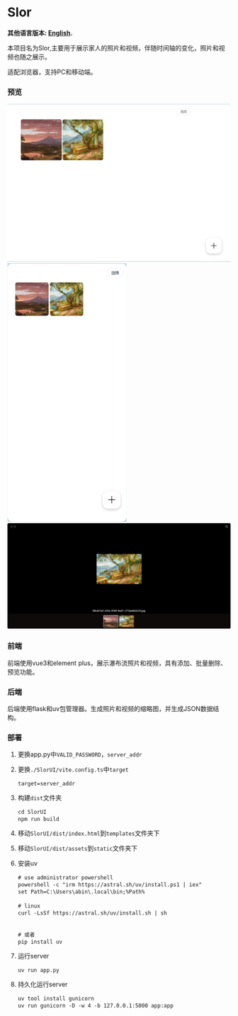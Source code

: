 # Slor

**其他语言版本: [English](README_EN.md).**

本项目名为Slor,主要用于展示家人的照片和视频，伴随时间轴的变化，照片和视频也随之展示。

适配浏览器，支持PC和移动端。

### 预览

![Preview1](./previews/1.jpg)
![Preview2](./previews/2.jpg)
![Preview3](./previews/3.jpg)

### 前端
    
前端使用vue3和element plus，展示瀑布流照片和视频，具有添加、批量删除、预览功能。

### 后端

后端使用flask和uv包管理器。生成照片和视频的缩略图，并生成JSON数据结构。


### 部署
1. 更换app.py中`VALID_PASSWORD`，`server_addr`

1. 更换`./SlorUI/vite.config.ts`中`target`
    ```
    target=server_addr
    ```

1. 构建`dist`文件夹
    ```
    cd SlorUI
    npm run build
    ```

1. 移动`SlorUI/dist/index.html`到`templates`文件夹下  

1. 移动`SlorUI/dist/assets`到`static`文件夹下  

1. 安装uv
    ```
    # use administrator powershell
    powershell -c "irm https://astral.sh/uv/install.ps1 | iex"
    set Path=C:\Users\abin\.local\bin;%Path%

    # linux
    curl -LsSf https://astral.sh/uv/install.sh | sh


    # 或者
    pip install uv
    ```
1. 运行server
    ```
    uv run app.py
    ```

1. 持久化运行server
    ```
    uv tool install gunicorn
    uv run gunicorn -D -w 4 -b 127.0.0.1:5000 app:app
    ```
